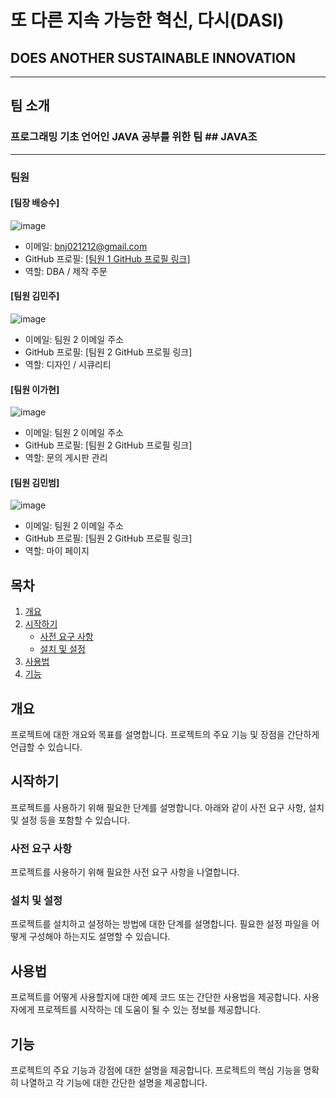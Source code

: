 # 또 다른 지속 가능한 혁신, 다시(DASI) 
## DOES ANOTHER SUSTAINABLE INNOVATION
- - -

## 팀 소개

### 프로그래밍 기초 언어인 JAVA 공부를 위한 팀 ## JAVA조 

- - -

### 팀원

#### [팀장 배승수]
![image](https://github.com/JavaJo-SemiProject/DASi-Project/assets/132265893/5eea4b67-6152-457b-9920-07b66dde5168)
- 이메일: bnj021212@gmail.com
- GitHub 프로필: [[팀원 1 GitHub 프로필 링크]](https://github.com/costudying)
- 역할: DBA / 제작 주문

#### [팀원 김민주]
![image](https://github.com/JavaJo-SemiProject/DASi-Project/assets/132265893/33229f3c-c8fa-4673-b6af-2c338eddd3cc)
- 이메일: 팀원 2 이메일 주소
- GitHub 프로필: [팀원 2 GitHub 프로필 링크]
- 역할: 디자인 / 시큐리티

#### [팀원 이가현]
![image](https://github.com/JavaJo-SemiProject/DASi-Project/assets/132265893/700ff629-b655-43b9-966f-ad2fa5b9edd3)
- 이메일: 팀원 2 이메일 주소
- GitHub 프로필: [팀원 2 GitHub 프로필 링크]
- 역할: 문의 게시판 관리
  
#### [팀원 김민범]
![image](https://github.com/JavaJo-SemiProject/DASi-Project/assets/132265893/99724581-142e-4dda-a50d-1157fcb16622)
- 이메일: 팀원 2 이메일 주소
- GitHub 프로필: [팀원 2 GitHub 프로필 링크]
- 역할: 마이 페이지

## 목차

1. [개요](#개요)
2. [시작하기](#시작하기)
   - [사전 요구 사항](#사전-요구-사항)
   - [설치 및 설정](#설치-및-설정)
3. [사용법](#사용법)
4. [기능](#기능)

## 개요

프로젝트에 대한 개요와 목표를 설명합니다. 프로젝트의 주요 기능 및 장점을 간단하게 언급할 수 있습니다.

## 시작하기

프로젝트를 사용하기 위해 필요한 단계를 설명합니다. 아래와 같이 사전 요구 사항, 설치 및 설정 등을 포함할 수 있습니다.

### 사전 요구 사항

프로젝트를 사용하기 위해 필요한 사전 요구 사항을 나열합니다.

### 설치 및 설정

프로젝트를 설치하고 설정하는 방법에 대한 단계를 설명합니다. 필요한 설정 파일을 어떻게 구성해야 하는지도 설명할 수 있습니다.

## 사용법

프로젝트를 어떻게 사용할지에 대한 예제 코드 또는 간단한 사용법을 제공합니다. 사용자에게 프로젝트를 시작하는 데 도움이 될 수 있는 정보를 제공합니다.

## 기능

프로젝트의 주요 기능과 강점에 대한 설명을 제공합니다. 프로젝트의 핵심 기능을 명확히 나열하고 각 기능에 대한 간단한 설명을 제공합니다.

